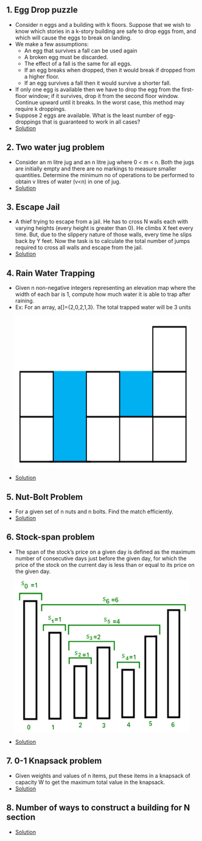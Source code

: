 ## 1. Egg Drop puzzle
* Consider n eggs and a building with k floors. Suppose that we wish to know which stories in a k-story building are safe to drop eggs from, and which will cause the eggs to break on landing.
* We make a few assumptions:
  * An egg that survives a fall can be used again
  * A broken egg must be discarded.
  * The effect of a fall is the same for all eggs.
  * If an egg breaks when dropped, then it would break if dropped from a higher floor.
  * If an egg survives a fall then it would survive a shorter fall. 
* If only one egg is available then we have to drop the egg from the first-floor window; if it survives, drop it from the second floor window. Continue upward until it breaks.
 In the worst case, this method may require k droppings. 
* Suppose 2 eggs are available. What is the least number of egg-droppings that is guaranteed to work in all cases?
* [Solution](https://github.com/Subathra19/Data-Structures-and-Algorithms/blob/main/Exercises/Puzzle-Exercise/eggdrop.c)

## 2. Two water jug problem
  * Consider an m litre jug and an n litre jug where 0 < m < n. Both the jugs are initially empty and there are no markings to measure smaller quantities.
    Determine the minimum no of operations to be performed to obtain v litres of water (v<n) in one of jug.
  * [Solution](https://github.com/Subathra19/Data-Structures-and-Algorithms/blob/main/Exercises/Puzzle-Exercise/waterjug.c)

## 3. Escape Jail
 * A thief trying to escape from a jail. He has to cross N walls each with varying heights (every height is greater than 0). He climbs X feet every time. But, due to the slippery nature of those walls, every time he slips back by Y feet. Now the task is to calculate the total number of jumps required to cross all walls and escape from the jail.
 * [Solution](https://github.com/Subathra19/Data-Structures-and-Algorithms/blob/main/Exercises/Puzzle-Exercise/escapejail.c)

## 4. Rain Water Trapping
 * Given n non-negative integers representing an elevation map where the width of each bar is 1, compute how much water it is able to trap after raining.
 * Ex: For an array, a[]={2,0,2,1,3}. The total trapped water will be 3 units 
<p align="center">
  <img width="460" height="400" src="https://github.com/Subathra19/Data-Structures-and-Algorithms/blob/main/images/rainwater.PNG">
</p>
 
 * [Solution](https://github.com/Subathra19/Data-Structures-and-Algorithms/blob/main/Exercises/Puzzle-Exercise/rainwater.c)

## 5. Nut-Bolt Problem
* For a given set of n nuts and n bolts. Find the match efficiently.
* [Solution](https://github.com/Subathra19/Data-Structures-and-Algorithms/blob/main/Exercises/Puzzle-Exercise/nutbolts.c)

## 6. Stock-span problem
* The span of the stock’s price on a given day is defined as the maximum number of consecutive days just before the given day, for which the price of the stock on the current day is less than or equal to its price on the given day.
<p align="center">
  <img width="460" height="400" src="https://github.com/Subathra19/Data-Structures-and-Algorithms/blob/main/images/stock.PNG">
</p>

* [Solution](https://github.com/Subathra19/Data-Structures-and-Algorithms/blob/main/Exercises/Puzzle-Exercise/stockspan.c)

## 7. 0-1 Knapsack problem
* Given weights and values of n items, put these items in a knapsack of capacity W to get the maximum total value in the knapsack. 
* [Solution](https://github.com/Subathra19/Data-Structures-and-Algorithms/blob/main/Exercises/Puzzle-Exercise/knapsack.c)

## 8. Number of ways to construct a building for N section
* [Solution](https://github.com/Subathra19/Data-Structures-and-Algorithms/blob/main/Exercises/Puzzle-Exercise/building.c)
